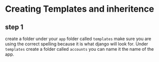 # Creating Templates and inheritence

## step 1
create a folder under your `app` folder called `templates` make sure you are using the correct spelling because it is what django will look for. 
Under `templates` create a folder called `accounts` you can name it the name of the app.